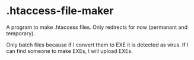 # .htaccess-file-maker
A program to make .htaccess files. Only redirects for now (permanant and temporary).

Only batch files because if I convert them to EXE it is detected as virus. If I can find someone to make EXEs, I will upload EXEs.
